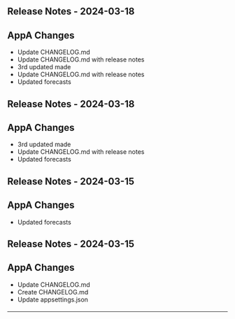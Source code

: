 ## Release Notes - 2024-03-18

## AppA Changes
- Update CHANGELOG.md
- Update CHANGELOG.md with release notes
- 3rd updated made
- Update CHANGELOG.md with release notes
- Updated forecasts



## Release Notes - 2024-03-18

## AppA Changes
- 3rd updated made
- Update CHANGELOG.md with release notes
- Updated forecasts



## Release Notes - 2024-03-15

## AppA Changes
- Updated forecasts



## Release Notes - 2024-03-15

## AppA Changes
- Update CHANGELOG.md
- Create CHANGELOG.md
- Update appsettings.json



####
----
